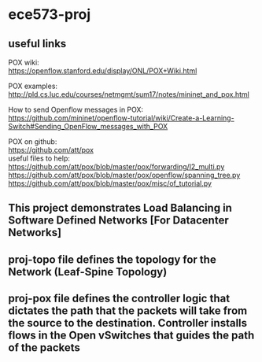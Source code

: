 # ece573-proj

## useful links

POX wiki:  
https://openflow.stanford.edu/display/ONL/POX+Wiki.html

POX examples:  
http://pld.cs.luc.edu/courses/netmgmt/sum17/notes/mininet_and_pox.html

How to send Openflow messages in POX:  
https://github.com/mininet/openflow-tutorial/wiki/Create-a-Learning-Switch#Sending_OpenFlow_messages_with_POX

POX on github:  
https://github.com/att/pox  
useful files to help:  
https://github.com/att/pox/blob/master/pox/forwarding/l2_multi.py  
https://github.com/att/pox/blob/master/pox/openflow/spanning_tree.py  
https://github.com/att/pox/blob/master/pox/misc/of_tutorial.py

## This project demonstrates Load Balancing in Software Defined Networks [For Datacenter Networks]

## proj-topo file defines the topology for the Network (Leaf-Spine Topology)

## proj-pox file defines the controller logic that dictates the path that the packets will take from the source to the destination. Controller installs flows in the Open vSwitches that guides the path of the packets
